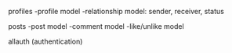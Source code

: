 profiles
-profile model
-relationship model: sender, receiver, status

posts
-post model
-comment model
-like/unlike model

allauth (authentication)